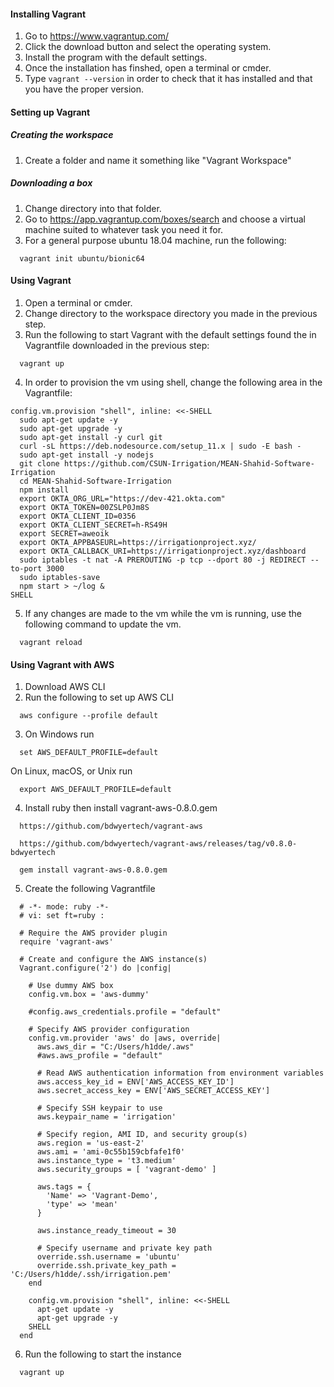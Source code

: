 #### Installing Vagrant
1. Go to https://www.vagrantup.com/
2. Click the download button and select the operating system.
3. Install the program with the default settings.
4. Once the installation has finshed, open a terminal or cmder.
5. Type ```vagrant --version``` in order to check that it has installed and that you have the proper version.

#### Setting up Vagrant
##### Creating the workspace
1. Create a folder and name it something like "Vagrant Workspace"

##### Downloading a box
1. Change directory into that folder.
2. Go to https://app.vagrantup.com/boxes/search and choose a virtual machine suited to whatever task you need it for.
3. For a general purpose ubuntu 18.04 machine, run the following:
```
  vagrant init ubuntu/bionic64
```

#### Using Vagrant
1. Open a terminal or cmder.
2. Change directory to the workspace directory you made in the previous step.
3. Run the following to start Vagrant with the default settings found the in Vagrantfile downloaded in the previous step:
```
  vagrant up
```
4. In order to provision the vm using shell, change the following area in the Vagrantfile:
```
config.vm.provision "shell", inline: <<-SHELL
  sudo apt-get update -y
  sudo apt-get upgrade -y
  sudo apt-get install -y curl git
  curl -sL https://deb.nodesource.com/setup_11.x | sudo -E bash -
  sudo apt-get install -y nodejs
  git clone https://github.com/CSUN-Irrigation/MEAN-Shahid-Software-Irrigation
  cd MEAN-Shahid-Software-Irrigation
  npm install
  export OKTA_ORG_URL="https://dev-421.okta.com"
  export OKTA_TOKEN=00ZSLP0Jm8S
  export OKTA_CLIENT_ID=0356
  export OKTA_CLIENT_SECRET=h-RS49H
  export SECRET=aweoik
  export OKTA_APPBASEURL=https://irrigationproject.xyz/
  export OKTA_CALLBACK_URI=https://irrigationproject.xyz/dashboard
  sudo iptables -t nat -A PREROUTING -p tcp --dport 80 -j REDIRECT --to-port 3000
  sudo iptables-save
  npm start > ~/log &
SHELL
```
5. If any changes are made to the vm while the vm is running, use the following command to update the vm.
```
  vagrant reload
```

#### Using Vagrant with AWS
1. Download AWS CLI
2. Run the following to set up AWS CLI
```
  aws configure --profile default
```
3. On Windows run
```
  set AWS_DEFAULT_PROFILE=default
```
On Linux, macOS, or Unix run
```
  export AWS_DEFAULT_PROFILE=default
```
4. Install ruby then install vagrant-aws-0.8.0.gem
```
  https://github.com/bdwyertech/vagrant-aws

  https://github.com/bdwyertech/vagrant-aws/releases/tag/v0.8.0-bdwyertech

  gem install vagrant-aws-0.8.0.gem
```
5. Create the following Vagrantfile
```
  # -*- mode: ruby -*-
  # vi: set ft=ruby :

  # Require the AWS provider plugin
  require 'vagrant-aws'

  # Create and configure the AWS instance(s)
  Vagrant.configure('2') do |config|

    # Use dummy AWS box
    config.vm.box = 'aws-dummy'

    #config.aws_credentials.profile = "default"

    # Specify AWS provider configuration
    config.vm.provider 'aws' do |aws, override|
      aws.aws_dir = "C:/Users/h1dde/.aws"
      #aws.aws_profile = "default"

      # Read AWS authentication information from environment variables
      aws.access_key_id = ENV['AWS_ACCESS_KEY_ID']
      aws.secret_access_key = ENV['AWS_SECRET_ACCESS_KEY']

      # Specify SSH keypair to use
      aws.keypair_name = 'irrigation'

      # Specify region, AMI ID, and security group(s)
      aws.region = 'us-east-2'
      aws.ami = 'ami-0c55b159cbfafe1f0'
      aws.instance_type = 't3.medium'
      aws.security_groups = [ 'vagrant-demo' ]

      aws.tags = {
        'Name' => 'Vagrant-Demo',
        'type' => 'mean'
      }

      aws.instance_ready_timeout = 30

      # Specify username and private key path
      override.ssh.username = 'ubuntu'
      override.ssh.private_key_path = 'C:/Users/h1dde/.ssh/irrigation.pem'
    end

    config.vm.provision "shell", inline: <<-SHELL
      apt-get update -y
      apt-get upgrade -y
    SHELL
  end
```
6. Run the following to start the instance
```
  vagrant up
```
